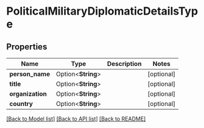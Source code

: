 # PoliticalMilitaryDiplomaticDetailsType

## Properties

Name | Type | Description | Notes
------------ | ------------- | ------------- | -------------
**person_name** | Option<**String**> |  | [optional]
**title** | Option<**String**> |  | [optional]
**organization** | Option<**String**> |  | [optional]
**country** | Option<**String**> |  | [optional]

[[Back to Model list]](../README.md#documentation-for-models) [[Back to API list]](../README.md#documentation-for-api-endpoints) [[Back to README]](../README.md)


